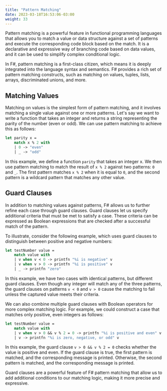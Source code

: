 ```yaml
---
title: "Pattern Matching"
date: 2023-03-18T16:53:06-03:00
weight: 33
---
```


Pattern matching is a powerful feature in functional programming languages that allows you to match a value or data structure against a set of patterns and execute the corresponding code block based on the match. It is a declarative and expressive way of branching code based on data values, and it can be used to simplify complex conditional logic.

In F#, pattern matching is a first-class citizen, which means it is deeply integrated into the language syntax and semantics. F# provides a rich set of pattern matching constructs, such as matching on values, tuples, lists, arrays, discriminated unions, and more.

## Matching Values

Matching on values is the simplest form of pattern matching, and it involves matching a single value against one or more patterns. Let's say we want to write a function that takes an integer and returns a string representing the parity of the number (even or odd). We can use pattern matching to achieve this as follows:

```FSharp
let parity x =
    match x % 2 with
    | 0 -> "even"
    | _ -> "odd"
```

In this example, we define a function `parity` that takes an integer x. We then use pattern matching to match the result of `x % 2` against two patterns: `0` and `_`. The first pattern matches `x % 2` when it is equal to `0`, and the second pattern is a wildcard pattern that matches any other value.

## Guard Clauses

In addition to matching values against patterns, F# allows us to further refine each case through guard clauses. Guard clauses let us specify additional criteria that must be met to satisfy a case. These criteria can be expressed as Boolean expressions that are checked after a successful match of the pattern.

To illustrate, consider the following example, which uses guard clauses to distinguish between positive and negative numbers:

```FSharp
let testNumber value =
    match value with
    | v when v < 0 -> printfn "%i is negative" v
    | v when v > 0 -> printfn "%i is positive" v
    | _ -> printfn "zero"
```

In this example, we have two cases with identical patterns, but different guard clauses. Even though any integer will match any of the three patterns, the guard clauses on patterns `v < 0` and `v > 0` cause the matching to fail unless the captured value meets their criteria.

We can also combine multiple guard clauses with Boolean operators for more complex matching logic. For example, we could construct a case that matches only positive, even integers as follows:

```FSharp
let testNumber value =
    match value with
    | v when v > 0 && v % 2 = 0 -> printfn "%i is positive and even" v
    | v -> printfn "%i is zero, negative, or odd" v
```

In this example, the guard clause `v > 0 && v % 2 = 0` checks whether the value is positive and even. If the guard clause is true, the first pattern is matched, and the corresponding message is printed. Otherwise, the second pattern is matched, and the corresponding message is printed.

Guard clauses are a powerful feature of F# pattern matching that allow us to add additional conditions to our matching logic, making it more precise and expressive.